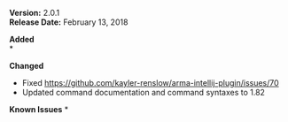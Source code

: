 **Version:** 2.0.1  
**Release Date:** February 13, 2018

**Added**  
* 

**Changed**  
* Fixed https://github.com/kayler-renslow/arma-intellij-plugin/issues/70
* Updated command documentation and command syntaxes to 1.82

**Known Issues**
* 